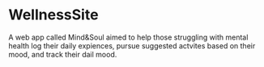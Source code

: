 # WellnessSite

A web app called Mind&Soul aimed to help those struggling with mental health log their daily expiences, pursue suggested actvites based on their mood, and track their dail mood.
